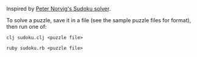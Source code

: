 Inspired by [Peter Norvig's Sudoku solver](http://norvig.com/sudoku.html).

To solve a puzzle, save it in a file (see the sample puzzle files for format), then run one of:

    clj sudoku.clj <puzzle file>

    ruby sudoku.rb <puzzle file>

